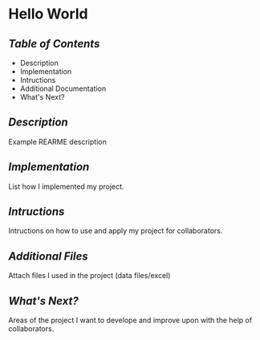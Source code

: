 # Hello World

## *Table of Contents*
- Description
- Implementation
- Intructions
- Additional Documentation
- What's Next?

## *Description*
Example REARME description

## *Implementation*
List how I implemented my project.

## *Intructions*
Intructions on how to use and apply my project for collaborators.

## *Additional Files*
Attach files I used in the project (data files/excel)

## *What's Next?*
Areas of the project I want to develope and improve upon with the help of collaborators.
